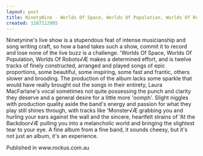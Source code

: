```yaml
---
layout: post
title: NinetyNine - Worlds Of Space, Worlds Of Population, Worlds Of Robots
created: 1187112905
---
```

Ninetynine's live show is a stupendous feat of intense musicianship and song writing craft, so how a band takes such a show, commit it to record and lose none of the live buzz is a challenge. 'Worlds Of Space, Worlds Of Population, Worlds Of Robots√Æ makes a determined effort, and is twelve tracks of finely constructed, arranged and played songs of epic proportions, some beautiful, some inspiring, some fast and frantic, others slower and brooding. The production of the album lacks some sparkle that would have really brought out the songs in their entirety, Laura MacFarlane's vocal sometimes not quite possessing the punch and clarity they deserve and a general desire for a little more 'oomph'. Slight niggles with production quality aside the band's energy and passion for what they play still shines through, with tracks like 'Monster√Æ grabbing you and hurling your ears against the wall and the sincere, heartfelt strains of 'At the Backdoor√Æ pulling you into a melancholic world and bringing the slightest tear to your eye. A fine album from a fine band, it sounds cheesy, but it's not just an album, it's an experience.
<p>Published in www.rockus.com.au</p>
